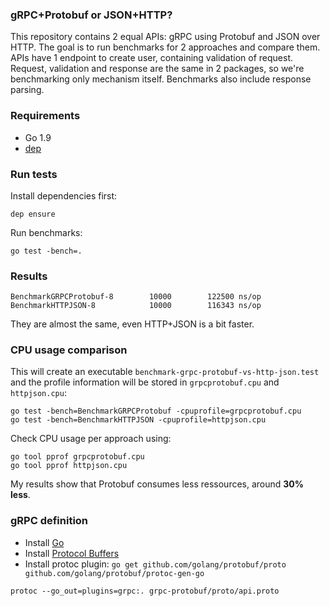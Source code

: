 ### gRPC+Protobuf or JSON+HTTP?

This repository contains 2 equal APIs: gRPC using Protobuf and JSON over HTTP. The goal is to run benchmarks for 2 approaches and compare them. APIs have 1 endpoint to create user, containing validation of request. Request, validation and response are the same in 2 packages, so we're benchmarking only mechanism itself. Benchmarks also include response parsing.

### Requirements

 - Go 1.9
 - [dep](https://github.com/golang/dep)

### Run tests

Install dependencies first:

```
dep ensure
```

Run benchmarks:
```
go test -bench=.
```

### Results

```
BenchmarkGRPCProtobuf-8   	   10000	    122500 ns/op
BenchmarkHTTPJSON-8       	   10000	    116343 ns/op
```

They are almost the same, even HTTP+JSON is a bit faster.

### CPU usage comparison

This will create an executable `benchmark-grpc-protobuf-vs-http-json.test` and the profile information will be stored in `grpcprotobuf.cpu` and `httpjson.cpu`:

```
go test -bench=BenchmarkGRPCProtobuf -cpuprofile=grpcprotobuf.cpu
go test -bench=BenchmarkHTTPJSON -cpuprofile=httpjson.cpu
```

Check CPU usage per approach using:

```
go tool pprof grpcprotobuf.cpu
go tool pprof httpjson.cpu
```

My results show that Protobuf consumes less ressources, around **30% less**.

### gRPC definition

 - Install [Go](https://golang.org/dl/)
 - Install [Protocol Buffers](https://github.com/google/protobuf/releases)
 - Install protoc plugin: `go get github.com/golang/protobuf/proto github.com/golang/protobuf/protoc-gen-go`

```
protoc --go_out=plugins=grpc:. grpc-protobuf/proto/api.proto
```